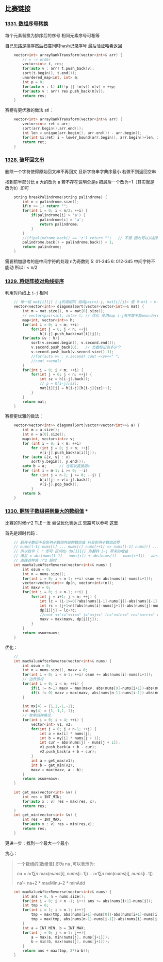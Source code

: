 ## [比赛链接](https://leetcode-cn.com/contest/biweekly-contest-18/)


### [1331. 数组序号转换](https://leetcode-cn.com/problems/rank-transform-of-an-array/)

每个元素替换为排序后的序号 相同元素序号可相等

自己思路是排序然后扫描同时hash记录序号 最后验证哈希返回

```c++
    vector<int> arrayRankTransform(vector<int>& arr) {
        // v -> order
        vector<int> t, res;
        for(auto v : arr) t.push_back(v);
        sort(t.begin(), t.end());
        unordered_map<int, int> m;
        int p = 0;
        for(auto v : t) if(!p || !m[v]) m[v] = ++p;
        for(auto v : arr) res.push_back(m[v]);
        return res;
    }
```

赛榜有更优雅的做法 stl：

```c++
    vector<int> arrayRankTransform(vector<int>& arr) {
        vector<int> ret = arr;
        sort(arr.begin(),arr.end());
        int len = unique(arr.begin(), arr.end()) - arr.begin();
        for(int &i:ret) i = lower_bound(arr.begin(), arr.begin()+len, i) - arr.begin() + 1;
        return ret;
    }
```



### [1328. 破坏回文串](https://leetcode-cn.com/problems/break-a-palindrome/) 

删除一个字符使得原始回文串不再回文 且新字符串字典序最小 若做不到返回空串

找到前半部分比 a 大的改为 a   若不存在说明全是a 把最后一个改为+1（其实就是改为b）即可

```c++
    string breakPalindrome(string palindrome) {
        int n = palindrome.size();
        if(n <= 1) return "";
        for(int i = 0; i < n/2; ++i) {
            if(palindrome[i] > 'a') {
                palindrome[i] = 'a';
                return palindrome;
            }
        }
        //if(palindrome.back() == 'z') return "";	// 不用 因为可以从前到后遍历注定了后面不会比a大
        palindrome.back() = palindrome.back() + 1;
        return palindrome;
    }
```

需要稍加思考的是中间字符的处理 n为奇数则 5: 01-345   6: 012-345  中间字符不能动 所以 i < n/2

### [1329. 将矩阵按对角线排序](https://leetcode-cn.com/problems/sort-the-matrix-diagonally/)

利用对角线上 `i-j` 相同

```c++
    // 每一组 mat[i][j] i-j的值相同 组成pair<i-j, mat[i][j]> 值 0-n+1 ~ m-1
    vector<vector<int>> diagonalSort(vector<vector<int>>& mat) {
        int m = mat.size(), n = mat[0].size();
        // vector<pair<int, int>> t; // 优化 使用map i-j有序故不能unordered
        map<int, vector<int>> h;
        for(int i = 0; i < m; ++i)
            for(int j = 0; j < n; ++j) 
                h[i-j].push_back(mat[i][j]);
        for(auto &v : h){
            sort(v.second.begin(), v.second.end());
            v.second.push_back(0);   // 负数标记有多少个
            v.second.push_back(v.second.size()-1);
            //for(auto vv : v.second) cout <<vv<<" ";
            //cout <<endl;
        }
        for(int i = 0; i < m; ++i) {
            for(int j = 0; j < n; ++j) {
                int sz = h[i-j].back();
                // p = h[i-j][sz];
                mat[i][j] = h[i-j][h[i-j][sz]++];
            }
        }
        return mat;
    }
```

赛榜更优雅的做法：

```c++
    vector<vector<int>> diagonalSort(vector<vector<int>>& a) {
        int m = a.size();
        int n = a[0].size();
        map<int, vector<int>> v;
        for (int i = 0; i < m; ++i)
            for (int j = 0; j < n; ++j)
                v[i-j].push_back(a[i][j]);
        for (auto &[x, y] : v)
            sort(y.begin(), y.end());
        auto b = a;      // 也可以直接用a
        for (int i = m-1; i >= 0; --i)
            for (int j = n-1; j >= 0; --j) {
                b[i][j] = v[i-j].back();
                v[i-j].pop_back();
            }
        return b;
    }
```



### [1330. 翻转子数组得到最大的数组值](https://leetcode-cn.com/problems/reverse-subarray-to-maximize-array-value/) *

比赛的时候n^2 TLE一发 尝试优化表达式 思路可以参考 [这里](https://leetcode-cn.com/problems/reverse-subarray-to-maximize-array-value/solution/onzuo-fa-jie-jue-ci-wen-ti-by-hu-tu-tu-7/)

首先是超时代码：

```c++
    // 翻转子数组不会影响子数组内部的数组值 只会影响子数组边界
    // nums[l-1] nums[l] ... nums[r] nums[r+1] => nums[l-1] nums[r] ... nums[l] nums[r+1]
    // 所以枚举 l r 即可 区间dp dp[i][j] 为翻转 i~j 带来的增益
    // 增益 = abs(nums[l-1] - nums[r]) + abs(nums[l] - nums[r+1]) - abs(nums[l-1] - nums[l]) - abs(nums[r] - nums[r+1])
    // 直接这样算 n^2 超时
    int maxValueAfterReverse(vector<int>& nums) {
        int osum = 0;
        int n = nums.size();
        for(int i = 0; i < n-1; ++i) osum += abs(nums[i]-nums[i+1]);
        vector<vector<int>> dp(n, vector<int>(n));
        int maxv = 0;
        for(int i = 0; i < n-1; ++i) {
            for(int j = i+1; j < n; ++j) {
                int lc = (i-1>=0)?abs(nums[i-1]-nums[j])-abs(nums[i-1]-nums[i]):0;
                int rc = (j+1<n)?abs(nums[i]-nums[j+1])-abs(nums[j]-nums[j+1]):0;
                dp[i][j] = lc+rc;
                //cout <<"i="<<i<<" j="<<j<<" lc="<<lc<<" rc="<<rc<<" dp["<<i<<"]["<<j<<"]="<<dp[i][j]<<endl;
                maxv = max(maxv, dp[i][j]);
            }
        }
        return osum+maxv;
    }
```

优化：

```c++
    // 
    int maxValueAfterReverse(vector<int>& nums) {
        int osum = 0;
        int n = nums.size(), maxv = 0;
        for(int i = 0; i < n-1; ++i) osum += abs(nums[i]-nums[i+1]);
        // 边界情况
        for(int i = 0; i < n; ++i) {
            if(i != n-1) maxv = max(maxv, abs(nums[0]-nums[i+1])-abs(nums[i]-nums[i+1]));   // 左端点为0右端点为i
            if(i != 0) maxv = max(maxv, abs(nums[n-1]-nums[i-1])-abs(nums[i]-nums[i-1]));       // 右端点为n-1,左端点为i
        }
        
        int mx[4] = {1,1,-1,-1};
        int my[4] = {1,-1,1,-1};
        // 枚举四种情况
        for(int i = 0; i < 4; ++i) {
            vector<int> v1, v2;
            for(int j = 0; j < n-1; ++j) {
                int a = mx[i] * nums[j];
                int b = my[i] * nums[j + 1];
                int cur = abs(nums[j] - nums[j + 1]);
                v1.push_back(a + b - cur);
                v2.push_back(a + b + cur);
            }
            int a = get_max(v1);
            int b = get_min(v2);
            maxv = max(maxv, a - b);
        }
        return osum+maxv;
    }
    
    int get_max(vector<int> &v) {
        int res = INT_MIN;
        for(auto x : v) res = max(res, x);
        return res;
    }
    int get_min(vector<int> &v) {
        int res = INT_MAX;
        for(auto x : v) res = min(res,x);
        return res;
    }
```

更进一步：找到一个最大一个最小

贪心：

> 一个数组的[数组值] 即为 na ,可以表示为:
>
> *na* =  *i=1*∑*n*  max(*nums*[i], *nums*[i−1])  −  *i=1*∑*n*  min(*nums*[i], *nums*[i−1])
>
> na′= na+2 * maxMinu−2 * minAdd

```c++
    int maxValueAfterReverse(vector<int>& nums) {
        int ans = 0, n = nums.size();
        for(int i = 0; i < n -1; i++) ans += abs(nums[i+1]-nums[i]);
        int tmp = 0;
        for(int i = 1; i < n-1; i++){
            tmp = max(tmp, abs(nums[i+1]-nums[0])-abs(nums[i+1]-nums[i]) );
            tmp = max(tmp, abs(nums[n-1]-nums[i-1])-abs(nums[i]-nums[i-1]));
        }
        int a = INT_MIN, b = INT_MAX;
        for(int j = 0; j < n-1; j++){
            a = max(a, min(nums[j], nums[j+1]));
            b = min(b, max(nums[j], nums[j+1]));
        }
        return ans + max(tmp, 2*(a-b));
    }
```

